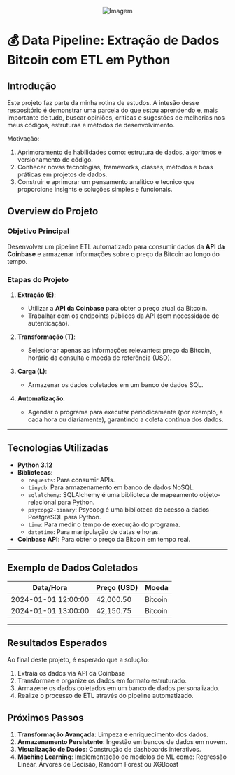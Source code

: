  
<p align="center">
  <img src="https://media0.giphy.com/media/v1.Y2lkPTc5MGI3NjExeW9pZ3E5bTNxend1ZmV1MWV2aTFxM3Y4d2RzempmcGZmc3FsbHYyNCZlcD12MV9pbnRlcm5hbF9naWZfYnlfaWQmY3Q9Zw/fhAwk4DnqNgw8/giphy.gif" alt="Imagem"></a>
</p>

# 💰 **Data Pipeline: Extração de Dados Bitcoin com ETL em Python**  

## **Introdução**  

Este projeto faz parte da minha rotina de estudos. A intesão desse respositório é demonstrar uma parcela do que estou aprendendo e, mais importante de tudo, buscar opiniões, criticas e sugestões de melhorias nos meus códigos, estruturas e métodos de desenvolvimento. 

Motivação:  
1. Aprimoramento de habilidades como: estrutura de dados, algoritmos e versionamento de código.  
2. Conhecer novas tecnologias, frameworks, classes, métodos e boas práticas em projetos de dados.
3. Construir e aprimorar um pensamento analitico e tecnico que proporcione insights e soluções simples e funcionais.

## **Overview do Projeto**  

### **Objetivo Principal**  
Desenvolver um pipeline ETL automatizado para consumir dados da **API da Coinbase** e armazenar informações sobre o preço da Bitcoin ao longo do tempo.  

### **Etapas do Projeto**  

1. **Extração (E)**:  
   - Utilizar a **API da Coinbase** para obter o preço atual da Bitcoin.  
   - Trabalhar com os endpoints públicos da API (sem necessidade de autenticação).  

2. **Transformação (T)**:  
   - Selecionar apenas as informações relevantes: preço da Bitcoin, horário da consulta e moeda de referência (USD).  
  
3. **Carga (L)**:  
   - Armazenar os dados coletados em um banco de dados SQL.  

4. **Automatização**:  
   - Agendar o programa para executar periodicamente (por exemplo, a cada hora ou diariamente), garantindo a coleta contínua dos dados.  

---

## **Tecnologias Utilizadas**  
- **Python 3.12**  
- **Bibliotecas**:  
   - `requests`: Para consumir APIs.  
   - `tinydb`: Para armazenamento em banco de dados NoSQL.
   - `sqlalchemy`: SQLAlchemy é uma biblioteca de mapeamento objeto-relacional para Python.
   - `psycopg2-binary`: Psycopg é uma biblioteca de acesso a dados PostgreSQL para Python.
   - `time`: Para medir o tempo de execução do programa.
   - `datetime`: Para manipulação de datas e horas.
- **Coinbase API**: Para obter o preço da Bitcoin em tempo real.  

---

## **Exemplo de Dados Coletados**  
| Data/Hora           | Preço (USD) | Moeda   |  
|----------------------|------------|---------|  
| 2024-01-01 12:00:00 | 42,000.50  | Bitcoin |  
| 2024-01-01 13:00:00 | 42,150.75  | Bitcoin |  

---

## **Resultados Esperados**  
Ao final deste projeto, é esperado que a solução:  
1. Extraia os dados via API da Coinbase  
2. Transformae e organize os dados em formato estruturado.
3. Armazene os dados coletados em um banco de dados personalizado.  
4. Realize o processo de ETL através do pipeline automatizado.  

## **Próximos Passos**    
1. **Transformação Avançada**: Limpeza e enriquecimento dos dados.  
2. **Armazenamento Persistente**: Ingestão em bancos de dados em nuvem.  
3. **Visualização de Dados**: Construção de dashboards interativos.
4. **Machine Learning**: Implementação de modelos de ML como: Regressão Linear, Árvores de Decisão, Random Forest ou XGBoost  

